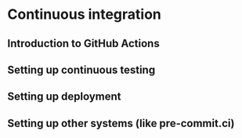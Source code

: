 # Continuous integration

## Introduction to GitHub Actions

## Setting up continuous testing

## Setting up deployment

## Setting up other systems (like pre-commit.ci)
